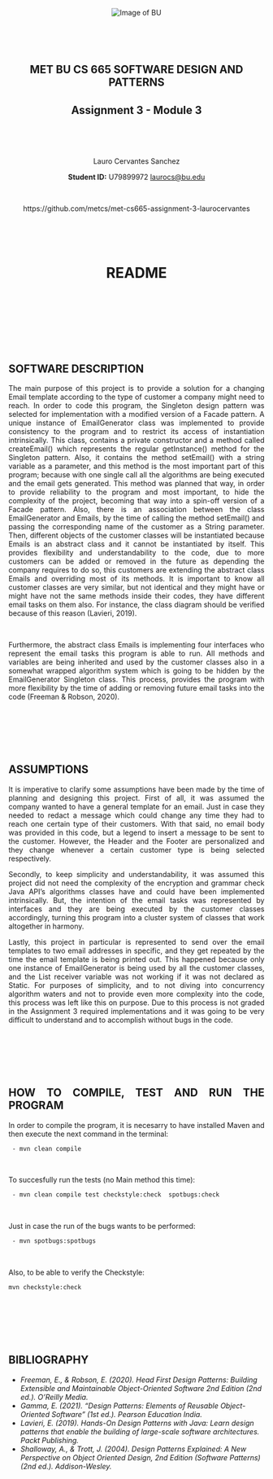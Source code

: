 <div align="center"> 


![Image of BU](https://i.ibb.co/26kRT2W/Screenshot-from-2021-07-10-23-59-56.png)

<p>&nbsp;</p>
<p>&nbsp;</p>


## **MET BU CS 665 SOFTWARE DESIGN AND PATTERNS**
## Assignment 3 - Module 3


<p>&nbsp;</p>
<p>&nbsp;</p>


Lauro Cervantes Sanchez

<b>Student ID:</b> U79899972
laurocs@bu.edu
<p>&nbsp;</p>
https://github.com/metcs/met-cs665-assignment-3-laurocervantes

<p>&nbsp;</p>
<p>&nbsp;</p>


  <h1>README</h1> 
</div>

<p>&nbsp;</p>
<p>&nbsp;</p>
<p>&nbsp;</p>
<p>&nbsp;</p>

## SOFTWARE DESCRIPTION
<div align="justify"> 
The main purpose of this project is to provide a solution for a changing Email template according to the type of customer a company might need to reach. In order to code this program, the Singleton design pattern was selected for implementation with a modified version of a Facade pattern. A unique instance of EmailGenerator class was implemented to provide consistency to the program and to restrict its access of instantiation intrinsically. This class, contains a private constructor and a method called createEmail() which represents the regular getInstance() method for the Singleton pattern. Also, it contains the method setEmail() with a string variable as a parameter, and this method is the most important part of this program; because with one single call all the algorithms are being executed and the email gets generated. This method was planned that way, in order to provide reliability to the program and most important, to hide the complexity of the project, becoming that way into a spin-off version of a Facade pattern. Also, there is an association between the class EmailGenerator and Emails,  by the time of calling the method setEmail() and passing the corresponding name of the customer as a String parameter. Then, different objects of the customer classes will be instantiated because Emails is an abstract class and it cannot be instantiated by itself. This provides flexibility and understandability to the code, due to more customers can be added or removed in the future as depending the company requires to do so, this customers are extending the abstract class Emails and overriding most of its methods. It is important to know all customer classes are very similar, but not identical and they might have or might have not the same methods inside their codes, they have different email tasks on them also. For instance, the class diagram should be verified because of this reason (Lavieri, 2019). <p>&nbsp;</p>

Furthermore, the abstract class Emails is implementing four interfaces who represent the email tasks this program is able to run. All methods and variables are being inherited and used by the customer classes also in a somewhat wrapped algorithm system which is going to be hidden by the EmailGenerator Singleton class. This process, provides the program with more flexibility by the time of adding or removing future email tasks into the code (Freeman & Robson, 2020). 


<p>&nbsp;</p>
<p>&nbsp;</p>
<p>&nbsp;</p>
  
## ASSUMPTIONS
  
It is imperative to clarify some assumptions have been made by the time of planning and designing this project. First of all, it was assumed the company wanted to have a general template for an email. Just in case they needed to redact a message which could change any time they had to reach one certain type of their customers. With that said, no email body was provided in this code, but a legend to insert a message to be sent to the customer. However, the Header and the Footer are personalized and they change whenever a certain customer type is being selected respectively.

Secondly, to keep simplicity and understandability, it was assumed this project did not need the complexity of the encryption and grammar check Java API’s algorithms classes have and could have been implemented intrinsically. But, the intention of the email tasks was represented by interfaces and they are being executed by the customer classes accordingly, turning this program into a cluster system of classes that work altogether in harmony. 
  
Lastly, this project in particular is represented to send over the email templates to two email addresses in specific, and they get repeated by the time the email template is being printed out. This happened because only one instance of EmailGenerator is being used by all the customer classes, and the List<String> receiver variable was not working if it was not declared as Static. For purposes of simplicity, and to not diving into concurrency algorithm waters and not to provide even more complexity into the code, this process was left like this on purpose. Due to this process is not graded in the Assignment 3 required implementations and it was going to be very difficult to understand and to accomplish without bugs in the code.

<p>&nbsp;</p>
<p>&nbsp;</p>
<p>&nbsp;</p>


## HOW TO COMPILE, TEST AND RUN THE PROGRAM

In order to compile the program, it is necesarry to have installed Maven and then execute the next command in the terminal:

```bash
 - mvn clean compile
```
<p>&nbsp;</p>
To succesfully run the tests (no Main method this time):

```bash
 - mvn clean compile test checkstyle:check  spotbugs:check
```

<p>&nbsp;</p>  
  
  
Just in case the run of the bugs wants to be performed:
```bash
 - mvn spotbugs:spotbugs
```
<p>&nbsp;</p>  

  
Also, to be able to verify the Checkstyle:
```bash
mvn checkstyle:check
```
  

  
</div>
<p>&nbsp;</p>
<p>&nbsp;</p>
<p>&nbsp;</p>
  
  
  
## BIBLIOGRAPHY

  - *Freeman, E., & Robson, E. (2020). Head First Design Patterns: Building Extensible and Maintainable Object-Oriented Software 2nd Edition (2nd ed.). O’Reilly Media.*
  - *Gamma, E. (2021). “Design Patterns: Elements of Reusable Object-Oriented Software” (1st ed.). Pearson Education India.*
  - *Lavieri, E. (2019). Hands-On Design Patterns with Java: Learn design patterns that enable the building of large-scale software architectures. Packt Publishing.*
  - *Shalloway, A., & Trott, J. (2004). Design Patterns Explained: A New Perspective on Object Oriented Design, 2nd Edition (Software Patterns) (2nd ed.). Addison-Wesley.*
